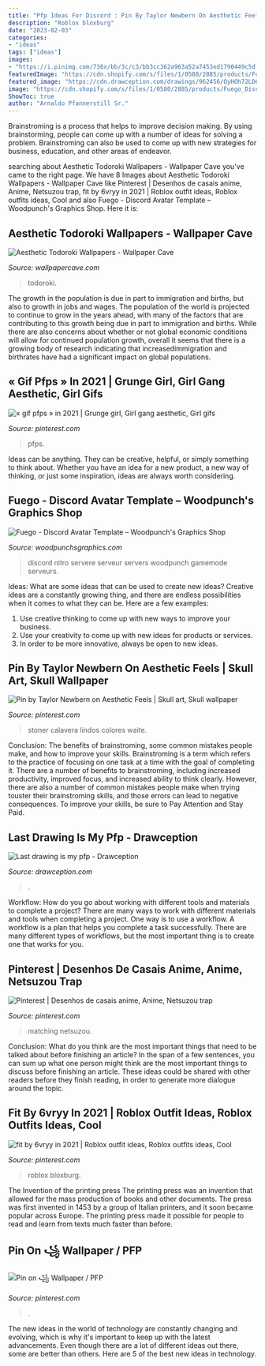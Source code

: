 ```yaml
---
title: "Pfp Ideas For Discord : Pin By Taylor Newbern On Aesthetic Feels"
description: "Roblox bloxburg"
date: "2023-02-03"
categories:
- "ideas"
tags: ["ideas"]
images:
- "https://i.pinimg.com/736x/bb/3c/c3/bb3cc362a963a52a7453ed1790449c5d.jpg"
featuredImage: "https://cdn.shopify.com/s/files/1/0580/2885/products/Fuego_Discord_Server_Icon_1f97ac42-bd6b-48da-858d-80f81bccd480_300x300.jpg?v=1575418857"
featured_image: "https://cdn.drawception.com/drawings/962456/QyHOh72LD6.png"
image: "https://cdn.shopify.com/s/files/1/0580/2885/products/Fuego_Discord_Server_Icon_1f97ac42-bd6b-48da-858d-80f81bccd480_300x300.jpg?v=1575418857"
ShowToc: true
author: "Arnaldo Pfannerstill Sr."
---
```



Brainstroming is a process that helps to improve decision making. By using brainstorming, people can come up with a number of ideas for solving a problem. Brainstroming can also be used to come up with new strategies for business, education, and other areas of endeavor.

	

		
searching about Aesthetic Todoroki Wallpapers - Wallpaper Cave you've came to the right page. We have 8 Images about Aesthetic Todoroki Wallpapers - Wallpaper Cave like Pinterest | Desenhos de casais anime, Anime, Netsuzou trap, fit by 6vryy in 2021 | Roblox outfit ideas, Roblox outfits ideas, Cool and also Fuego - Discord Avatar Template – Woodpunch&#039;s Graphics Shop. Here it is:
		
    
## Aesthetic Todoroki Wallpapers - Wallpaper Cave

<img loading=lazy src="https://wallpapercave.com/wp/wp5782065.jpg" onerror="this.onerror=null;this.src='https://tse4.mm.bing.net/th?id=OIP.yXPOe3KjFafdTw96k-vTOAHaKf&amp;pid=15.1';" alt="Aesthetic Todoroki Wallpapers - Wallpaper Cave">

_Source: wallpapercave.com_

>todoroki. 

	

The growth in the population is due in part to immigration and births, but also to growth in jobs and wages.
The population of the world is projected to continue to grow in the years ahead, with many of the factors that are contributing to this growth being due in part to immigration and births. While there are also concerns about whether or not global economic conditions will allow for continued population growth, overall it seems that there is a growing body of research indicating that increasedimmigration and birthrates have had a significant impact on global populations.

    
## « Gif Pfps » In 2021 | Grunge Girl, Girl Gang Aesthetic, Girl Gifs

<img loading=lazy src="https://i.pinimg.com/736x/bb/3c/c3/bb3cc362a963a52a7453ed1790449c5d.jpg" onerror="this.onerror=null;this.src='https://tse1.mm.bing.net/th?id=OIP.HDfiQ9rIW8j3ubPoDZRijgAAAA&amp;pid=15.1';" alt="« gif pfps » in 2021 | Grunge girl, Girl gang aesthetic, Girl gifs">

_Source: pinterest.com_

>pfps. 

	

Ideas can be anything. They can be creative, helpful, or simply something to think about. Whether you have an idea for a new product, a new way of thinking, or just some inspiration, ideas are always worth considering.

    
## Fuego - Discord Avatar Template – Woodpunch&#039;s Graphics Shop

<img loading=lazy src="https://cdn.shopify.com/s/files/1/0580/2885/products/Fuego_Discord_Server_Icon_1f97ac42-bd6b-48da-858d-80f81bccd480_300x300.jpg?v=1575418857" onerror="this.onerror=null;this.src='https://tse1.mm.bing.net/th?id=OIP.YTYBeRbwhDTyLTuepJq7iQAAAA&amp;pid=15.1';" alt="Fuego - Discord Avatar Template – Woodpunch&#039;s Graphics Shop">

_Source: woodpunchsgraphics.com_

>discord nitro servere serveur servers woodpunch gamemode serveurs. 

	

Ideas: What are some ideas that can be used to create new ideas?
Creative ideas are a constantly growing thing, and there are endless possibilities when it comes to what they can be. Here are a few examples:
1. Use creative thinking to come up with new ways to improve your business.
2. Use your creativity to come up with new ideas for products or services.
3. In order to be more innovative, always be open to new ideas.

    
## Pin By Taylor Newbern On Aesthetic Feels | Skull Art, Skull Wallpaper

<img loading=lazy src="https://i.pinimg.com/736x/df/c1/12/dfc1125260122722c0be2f589eb9a10f.jpg" onerror="this.onerror=null;this.src='https://tse2.mm.bing.net/th?id=OIP.hepjN4JgmLSzFIO_jMtTBgAAAA&amp;pid=15.1';" alt="Pin by Taylor Newbern on Aesthetic Feels | Skull art, Skull wallpaper">

_Source: pinterest.com_

>stoner calavera lindos colores waite. 

	

Conclusion: The benefits of brainstroming, some common mistakes people make, and how to improve your skills.
Brainstroming is a term which refers to the practice of focusing on one task at a time with the goal of completing it. There are a number of benefits to brainstroming, including increased productivity, improved focus, and increased ability to think clearly. However, there are also a number of common mistakes people make when trying touster their brainstroming skills, and those errors can lead to negative consequences. To improve your skills, be sure to Pay Attention and Stay Paid.

    
## Last Drawing Is My Pfp - Drawception

<img loading=lazy src="https://cdn.drawception.com/drawings/962456/QyHOh72LD6.png" onerror="this.onerror=null;this.src='https://tse4.mm.bing.net/th?id=OIP.xd1BulwA_4p9zbC5p0d2IAHaGL&amp;pid=15.1';" alt="Last drawing is my pfp - Drawception">

_Source: drawception.com_

>. 

	

Workflow: How do you go about working with different tools and materials to complete a project?
There are many ways to work with different materials and tools when completing a project. One way is to use a workflow. A workflow is a plan that helps you complete a task successfully. There are many different types of workflows, but the most important thing is to create one that works for you.

    
## Pinterest | Desenhos De Casais Anime, Anime, Netsuzou Trap

<img loading=lazy src="https://i.pinimg.com/736x/43/43/18/4343181f1edf611175437f74d675b9a1.jpg" onerror="this.onerror=null;this.src='https://tse3.mm.bing.net/th?id=OIP.l5VFEFLDbapTtVORTiTs9AHaHa&amp;pid=15.1';" alt="Pinterest | Desenhos de casais anime, Anime, Netsuzou trap">

_Source: pinterest.com_

>matching netsuzou. 

	

Conclusion: What do you think are the most important things that need to be talked about before finishing an article?
In the span of a few sentences, you can sum up what one person might think are the most important things to discuss before finishing an article. These ideas could be shared with other readers before they finish reading, in order to generate more dialogue around the topic.

    
## Fit By 6vryy In 2021 | Roblox Outfit Ideas, Roblox Outfits Ideas, Cool

<img loading=lazy src="https://i.pinimg.com/736x/94/98/c4/9498c4a7081ffadf705da8c954cfdd48.jpg" onerror="this.onerror=null;this.src='https://tse4.mm.bing.net/th?id=OIP.exVVe5PWegSZawilNFOk_wHaN3&amp;pid=15.1';" alt="fit by 6vryy in 2021 | Roblox outfit ideas, Roblox outfits ideas, Cool">

_Source: pinterest.com_

>roblox bloxburg. 

	

The Invention of the printing press
The printing press was an invention that allowed for the mass production of books and other documents. The press was first invented in 1453 by a group of Italian printers, and it soon became popular across Europe. The printing press made it possible for people to read and learn from texts much faster than before.

    
## Pin On ꧁ Wallpaper / PFP

<img loading=lazy src="https://i.pinimg.com/736x/77/7b/40/777b401d8fe8900c5e73c8afe10e5d39.jpg" onerror="this.onerror=null;this.src='https://tse2.mm.bing.net/th?id=OIP.YtZ4YuthYq3MNzWiSHFuaAHaNK&amp;pid=15.1';" alt="Pin on ꧁ Wallpaper / PFP">

_Source: pinterest.com_

>. 

	

The new ideas in the world of technology are constantly changing and evolving, which is why it's important to keep up with the latest advancements. Even though there are a lot of different ideas out there, some are better than others. Here are 5 of the best new ideas in technology.

